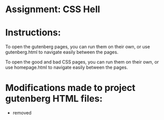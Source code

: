 Assignment: CSS Hell
====================

Instructions:
=============
To open the gutenberg pages, you can run them on their own, or use
gutenberg.html to navigate easily between the pages.

To open the good and bad CSS pages, you can run them on their own, 
or use homepage.html to navigate easily between the pages.

Modifications made to project gutenberg HTML files:
===================================================
* removed <style> tag
* added <link> tag to reference gutenberg.css
* added <link> tags to reference font familys

References:
===========
MoveUpDown animation includes code borrowed from https://stackoverflow.com/questions/35990445/how-to-move-a-div-up-and-down-infinitely-in-css3

License/Copyright
=================

Textual content is copyright Jesse Grywacheski (C) 2022 under the CC-BY-SA
4.0 unported license. Attribution should be a hyperlink to the
repository and (C) 2022 Jesse Grywacheski visibile in the text.

Code is licensed under the Apache 2.0 license.


